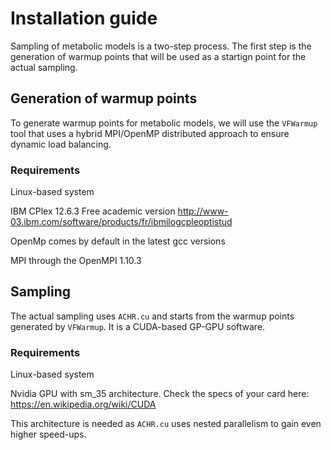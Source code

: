 # Installation guide

Sampling of metabolic models is a two-step process. The first step is the generation of warmup points that will be used as a startign point
for the actual sampling.

## Generation of warmup points

To generate warmup points for metabolic models, we will use the `VFWarmup` tool that uses a hybrid MPI/OpenMP distributed approach to ensure dynamic load balancing.

### Requirements
Linux-based system

IBM CPlex 12.6.3 Free academic version http://www-03.ibm.com/software/products/fr/ibmilogcpleoptistud

OpenMp comes by default in the latest gcc versions

MPI through the OpenMPI 1.10.3

## Sampling

The actual sampling uses `ACHR.cu` and starts from the warmup points generated by `VFWarmup`. It is a CUDA-based GP-GPU software.

### Requirements
Linux-based system

Nvidia GPU with sm_35 architecture. Check the specs of your card here: https://en.wikipedia.org/wiki/CUDA

This architecture is needed as `ACHR.cu` uses nested parallelism to gain even higher speed-ups.


